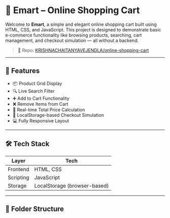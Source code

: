 # 🛒 Emart – Online Shopping Cart

Welcome to **Emart**, a simple and elegant online shopping cart built using HTML, CSS, and JavaScript. This project is designed to demonstrate basic e-commerce functionality like browsing products, searching, cart management, and checkout simulation — all without a backend.

> 📍 Repo: [KRISHNACHAITANYAVEJENDLA/online-shopping-cart](https://github.com/KRISHNACHAITANYAVEJENDLA/online-shopping-cart)

---

## 🚀 Features

- 📦 Product Grid Display
- 🔍 Live Search Filter
- ➕ Add to Cart Functionality
- ❌ Remove Items from Cart
- 💸 Real-time Total Price Calculation
- 🧾 LocalStorage-based Checkout Simulation
- 💻 Fully Responsive Layout

---

## 🛠️ Tech Stack

| Layer     | Tech         |
|-----------|--------------|
| Frontend  | HTML, CSS    |
| Scripting | JavaScript   |
| Storage   | LocalStorage (browser-based) |

---

## 📂 Folder Structure

